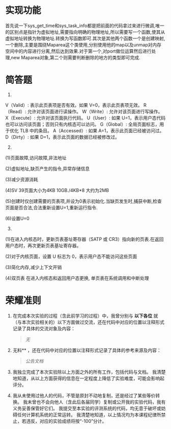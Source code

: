 # 实现功能

首先说一下sys_get_time和sys_task_info都是把前面的代码拿过来进行微调,唯一的区别点是指针为虚拟地址,需要指向明确的物理地址,所以需要写一个函数,使其从虚拟地址转换为物理地址.转换为写函数即可.其次是其他两个函数一个是创建映射,一个删除,主要是围绕Maparea这个类使用,分别使用他的map以及unmap对内存空间中的内容进行分离,然后达到效果.对于第一个,对port做位运算然后进行处理,new Maparea对象,第二个则需要判断删除的地方的类型即可完成.

# 简答题

1.

V（Valid）: 表示此页表项是否有效。如果 V=0，表示此页表项无效。
R（Read）: 允许对该页面进行读操作。
W（Write）: 允许对该页面进行写操作。
X（Execute）: 允许对该页面执行代码。
U（User）: 如果 U=1，表示用户态代码也可以访问该页面；否则只有内核态可以访问。
G（Global）: 全局页面标志，用于优化 TLB 中的条目。
A（Accessed）: 如果 A=1，表示此页面已经被访问过。
D（Dirty）: 如果 D=1，表示此页面的数据已经被修改过。

2.

(1)页面故障,访问故障,非法地址

(2)虚拟地址,缺页产生的指令,异常存储信息

(3)减少资源消耗

(4)SV 39页面大小为4KB 10GB./4KB*8 大约为2MB

(5)创建时仅创建需要的页表项,并设为0表示初始化.当缺页发生时,捕获中断,检查页面是否合法,合法重新设置U=1,重新运行指令.

(6)设置U=0

3.

(1)在进入内核态时，更新页表基址寄存器（SATP 或 CR3）指向新的页表.在返回用户态时，再次更新页表基址寄存器。

(2)对于内核页面，设置 U 标志为 0，表示用户态不能访问这些页面

(3)简化内存,减少上下文开销

(4)双页表 在进入内核态和返回用户态更换, 单页表在系统调用和中断处理

# 荣耀准则

1. 在完成本次实验的过程（含此前学习的过程）中，我曾分别与 **以下各位** 就（与本次实验相关的）以下方面做过交流，还在代码中对应的位置以注释形式记录了具体的交流对象及内容：

   > *无*

2. 无料** ，还在代码中对应的位置以注释形式记录了具体的参考来源及内容：

   > *公告文档*

3. 我独立完成了本次实验除以上方面之外的所有工作，包括代码与文档。 我清楚地知道，从以上方面获得的信息在一定程度上降低了实验难度，可能会影响起评分。

4. 我从未使用过他人的代码，不管是原封不动地复制，还是经过了某些等价转换。 我未曾也不会向他人（含此后各届同学）复制或公开我的实验代码，我有义务妥善保管好它们。 我提交至本实验的评测系统的代码，均无意于破坏或妨碍任何计算机系统的正常运转。 我清楚地知道，以上情况均为本课程纪律所禁止，若违反，对应的实验成绩将按“-100”分计。